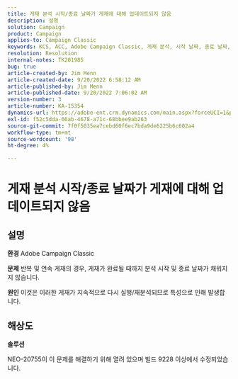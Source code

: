 ```yaml
---
title: 게재 분석 시작/종료 날짜가 게재에 대해 업데이트되지 않음
description: 설명
solution: Campaign
product: Campaign
applies-to: Campaign Classic
keywords: KCS, ACC, Adobe Campaign Classic, 게재 분석, 시작 날짜, 종료 날짜, 올바르게 업데이트되지 않음, 반복 게재, 연속 게재, NEO-20755
resolution: Resolution
internal-notes: TK201985
bug: true
article-created-by: Jim Menn
article-created-date: 9/20/2022 6:58:12 AM
article-published-by: Jim Menn
article-published-date: 9/20/2022 7:06:02 AM
version-number: 3
article-number: KA-15354
dynamics-url: https://adobe-ent.crm.dynamics.com/main.aspx?forceUCI=1&pagetype=entityrecord&etn=knowledgearticle&id=cc2bdd93-b138-ed11-9db1-0022480866ad
exl-id: f52c5dda-66ab-4678-a71c-68bbee9ab263
source-git-commit: 7f0f5035ea7cebd60f6ec7bda9de6225b6c602a4
workflow-type: tm+mt
source-wordcount: '98'
ht-degree: 4%

---
```


# 게재 분석 시작/종료 날짜가 게재에 대해 업데이트되지 않음

## 설명


<b>환경</b>
Adobe Campaign Classic

<b>문제</b>
반복 및 연속 게재의 경우, 게재가 완료될 때까지 분석 시작 및 종료 날짜가 채워지지 않습니다.

<b>원인</b>
이것은 이러한 게재가 지속적으로 다시 실행/재분석되므로 특성으로 인해 발생합니다.


## 해상도


<b>솔루션</b>

NEO-20755이 이 문제를 해결하기 위해 열려 있으며 빌드 9228 이상에서 수정되었습니다.
